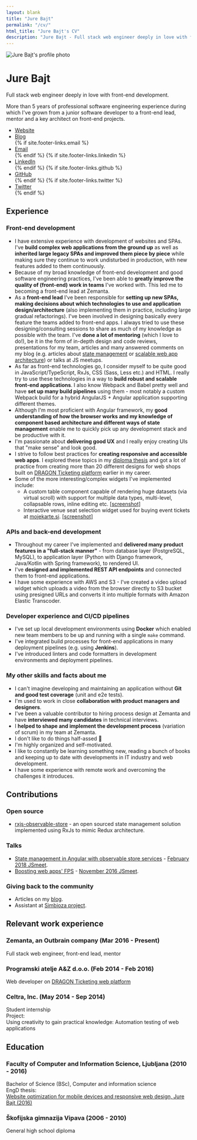 ```yaml
---
layout: blank
title: "Jure Bajt"
permalink: "/cv/"
html_title: "Jure Bajt's CV"
description: "Jure Bajt - Full stack web engineer deeply in love with front-end development."
---
```


<div class="cv-container">
    <div id="main" role="main" class="cv">
        <div class="cv-header">
            <div class="cv-avatar-container">
                <img class="cv-avatar" src="/images/jure_bajt_cv.jpg" srcset="/images/jure_bajt_cv.jpg 1x, /images/jure_bajt_cv@2x.jpg 2x" alt="Jure Bajt's profile photo" />
            </div>
            <div class="cv-intro">
                <h1 class="cv-name">Jure Bajt</h1>
                <p class="cv-bio-emphasized">
                    Full stack web engineer deeply in love with front-end development.
                </p>
                <p class="cv-bio">
                    More than 5 years of professional software engineering experience during which I've grown from a junior software developer to a front-end lead, mentor and a key architect on front-end projects.
                </p>
                <ul class="cv-links">
                    <li class="cv-link">
                        <a href="{{ site.baseurl }}/" target="_blank">Website</a>
                    </li>
                    <li class="cv-link">
                        <a href="{{ site.baseurl }}/blog" target="_blank">Blog</a>
                    </li>
                    {% if site.footer-links.email %}
                        <li class="cv-link">
                            <a href="mailto:{{ site.footer-links.email }}">Email</a>
                        </li>
                    {% endif %}
                    {% if site.footer-links.linkedin %}
                        <li class="cv-link">
                            <a href="https://www.linkedin.com/in/{{ site.footer-links.linkedin }}" target="_blank">LinkedIn</a>
                        </li>
                    {% endif %}
                    {% if site.footer-links.github %}
                        <li class="cv-link">
                            <a href="https://github.com/{{ site.footer-links.github }}" target="_blank">GitHub</a>
                        </li>
                    {% endif %}
                    {% if site.footer-links.twitter %}
                        <li class="cv-link">
                            <a href="https://www.twitter.com/{{ site.footer-links.twitter }}" target="_blank">Twitter</a>
                        </li>
                    {% endif %}
                </ul>
            </div>
        </div>
        <div class="cv-section-container">
            <div class="cv-section">
                <h2 class="cv-section-title">Experience</h2>
                <div class="cv-section-content">
                    <h3 class="cv-section-subtitle">
                        Front-end development
                    </h3>
                    <ul class="cv-section-bullets">
                        <li class="cv-section-bullet">
                            I have extensive experience with development of websites and SPAs. I've <strong>build complex web applications from the ground up</strong> as well as <strong>inherited large legacy SPAs and improved them piece by piece</strong> while making sure they continue to work undisturbed in production, with new features added to them continuously.
                        </li>
                        <li class="cv-section-bullet">
                            Because of my broad knowledge of front-end development and good software engineering practices, I've been able to <strong>greatly improve the quality of (front-end) work in teams</strong> I've worked with. This led me to becoming a front-end lead at Zemanta.
                        </li>
                        <li class="cv-section-bullet">
                            As a <strong>front-end lead</strong> I've been responsible for <strong>setting up new SPAs, making decisions about which technologies to use and application design/architecture</strong> (also implementing them in practice, including large gradual refactorings). I've been involved in designing basically every feature the teams added to front-end apps. I always tried to use these designing/consulting sessions to share as much of my knowledge as possible with the team. I've <strong>done a lot of mentoring</strong> (which I love to do!), be it in the form of in-depth design and code reviews, presentations for my team, articles and many answered comments on my blog (e.g. articles about <a href="{{ site.baseurl }}/state-management-in-angular-with-observable-store-services/" target="_blank">state management</a> or <a href="{{ site.baseurl }}/scalable-angular-app-architecture/" target="_blank">scalable web app architecture</a>) or talks at JS meetups.
                        </li>
                        <li class="cv-section-bullet">
                            As far as front-end technologies go, I consider myself to be quite good in JavaScript/TypeScript, RxJs, CSS (Sass, Less etc.) and HTML. I really try to use these technologies in a way to <strong>build robust and scalable front-end applications</strong>. I also know Webpack and Babel pretty well and have <strong>set up many build pipelines</strong> using them - most notably a custom Webpack build for a hybrid AngularJS + Angular application supporting different themes.
                        </li>
                        <li class="cv-section-bullet">
                            Although I'm most proficient with Angular framework, my <strong>good understanding of how the browser works and my knowledge of component based architecture and different ways of state management</strong> enable me to quickly pick up any development stack and be productive with it.
                        </li>
                        <li class="cv-section-bullet">
                            I'm passionate about <strong>delivering good UX</strong> and I really enjoy creating UIs that "make sense" and look good.
                        </li>
                        <li class="cv-section-bullet">
                            I strive to follow best practices for <strong>creating responsive and accessible web apps</strong>. I explored these topics in my <a href="http://eprints.fri.uni-lj.si/3278/" target="_blank">diploma thesis</a> and got a lot of practice from creating more than 20 different designs for web shops built on <a href="https://www.mojekarte.si/" target="_blank">DRAGON Ticketing platform</a> earlier in my career.
                        </li>
                        <li class="cv-section-bullet">
                            Some of the more interesting/complex widgets I've implemented include:
                            <ul class="cv-section-subbullets">
                                <li>
                                    A custom table component capable of rendering huge datasets (via virtual scroll) with support for multiple data types, multi-level, collapsable rows, inline editing etc. <a href="{{ site.baseurl }}/images/custom_table_component_screenshot.jpg" target="_blank">[screenshot]</a>
                                </li>
                                <li>
                                    Interactive venue seat selection widget used for buying event tickets at <a href="https://www.mojekarte.si/" target="_blank">mojekarte.si</a>. <a href="{{ site.baseurl }}/images/venue_seat_selection_screenshot.jpg" target="_blank">[screenshot]</a>
                                </li>
                            </ul>
                        </li>
                    </ul>
                    <h3 class="cv-section-subtitle">
                        APIs and back-end development
                    </h3>
                    <ul class="cv-section-bullets">
                        <li class="cv-section-bullet">
                            Throughout my career I've implemented and <strong>delivered many product features in a "full-stack manner"</strong> - from database layer (PostgreSQL, MySQL), to application layer (Python with Django framework, Java/Kotlin with Spring framework), to rendered UI.
                        </li>
                        <li class="cv-section-bullet">
                            I've <strong>designed and implemented REST API endpoints</strong> and connected them to front-end applications.
                        </li>
                        <li class="cv-section-bullet">
                            I have some experience with AWS and S3 - I've created a video upload widget which uploads a video from the browser directly to S3 bucket using presigned URLs and converts it into multiple formats with Amazon Elastic Transcoder.
                        </li>
                    </ul>
                    <h3 class="cv-section-subtitle">
                        Developer experience and CI/CD pipelines
                    </h3>
                    <ul class="cv-section-bullets">
                        <li class="cv-section-bullet">
                           I've set up local development environments using <strong>Docker</strong> which enabled new team members to be up and running with a single <code class="highlighter-rouge">make</code> command.
                        </li>
                        <li class="cv-section-bullet">
                            I've integrated build processes for front-end applications in many deployment pipelines (e.g. using <strong>Jenkins</strong>).
                        </li>
                        <li class="cv-section-bullet">
                            I've introduced linters and code formatters in development environments and deployment pipelines.
                        </li>
                    </ul>
                    <h3 class="cv-section-subtitle">
                        My other skills and facts about me
                    </h3>
                    <ul class="cv-section-bullets">
                        <li class="cv-section-bullet">
                            I can't imagine developing and maintaining an application without <strong>Git and good test coverage</strong> (unit and e2e tests).
                        </li>
                        <li class="cv-section-bullet">
                            I'm used to work in close <strong>collaboration with product managers and designers</strong>.
                        </li>
                        <li class="cv-section-bullet">
                            I've been a valuable contributor to hiring process design at Zemanta and have <strong>interviewed many candidates</strong> in technical interviews.
                        </li>
                        <li class="cv-section-bullet">
                            I <strong>helped to shape and implement the development process</strong> (variation of scrum) in my team at Zemanta.
                        </li>
                        <li class="cv-section-bullet">
                            I don't like to do things half-assed 🧐
                        </li>
                        <li class="cv-section-bullet">
                            I'm highly organized and self-motivated.
                        </li>
                        <li class="cv-section-bullet">
                            I like to constantly be learning something new, reading a bunch of books and keeping up to date with developments in IT industry and web development.
                        </li>
                        <li class="cv-section-bullet">
                            I have some experience with remote work and overcoming the challenges it introduces.
                        </li>
                    </ul>
                </div>
            </div>
        </div>
        <div class="cv-section-container">
            <div class="cv-section">
                <h2 class="cv-section-title">Contributions</h2>
                <div class="cv-section-content">
                    <h3 class="cv-section-subtitle">
                        Open source
                    </h3>
                    <ul class="cv-section-bullets">
                        <li class="cv-section-bullet">
                            <a href="https://www.npmjs.com/package/rxjs-observable-store" target="_blank">rxjs-observable-store</a> - an open sourced state management solution implemented using RxJs to mimic Redux architecture.
                        </li>
                    </ul>
                    <h3 class="cv-section-subtitle">
                        Talks
                    </h3>
                    <ul class="cv-section-bullets">
                        <li class="cv-section-bullet">
                            <a href="https://slides.com/georgebyte/state-management-in-angular-with-observable-store-services#/" target="_blank">State management in Angular with observable store services</a> - <a href="https://www.meetup.com/Ljubljana-JavaScript-User-Group/events/247901199/" target="_blank">February 2018 JSmeet</a>.
                        </li>
                        <li class="cv-section-bullet">
                            <a href="https://github.com/jurebajt/examples-rendering-performance/" target="_blank">Boosting web apps' FPS</a> - <a href="https://www.meetup.com/Ljubljana-JavaScript-User-Group/events/235410586/" target="_blank">November 2016 JSmeet</a>.
                        </li>
                    </ul>
                    <h3 class="cv-section-subtitle">
                        Giving back to the community
                    </h3>
                    <ul class="cv-section-bullets">
                        <li class="cv-section-bullet">
                            Articles on my <a href="{{ site.baseurl }}/blog" target="_blank">blog</a>.
                        </li>
                        <li class="cv-section-bullet">
                            Assistant at <a href="https://www.simbioza.eu/" target="_blank">Simbioza project</a>.
                        </li>
                    </ul>
                </div>
            </div>
        </div>
        <div class="cv-section-container">
            <div class="cv-section">
                <h2 class="cv-section-title">Relevant work experience</h2>
                <div class="cv-section-content">
                    <h3 class="cv-section-subtitle">
                        Zemanta, an Outbrain company <span class="cv-section-subtitle-deemphasized">(Mar 2016 - Present)</span>
                    </h3>
                    <div class="cv-section-content-item">
                        Full stack web engineer, front-end lead, mentor
                    </div>
                    <h3 class="cv-section-subtitle">
                        Programski atelje A&Z d.o.o. <span class="cv-section-subtitle-deemphasized">(Feb 2014 - Feb 2016)</span>
                    </h3>
                    <div class="cv-section-content-item">
                        Web developer on <a href="https://www.mojekarte.si/" target="_blank">DRAGON Ticketing web platform</a>
                    </div>
                    <h3 class="cv-section-subtitle">
                        Celtra, Inc. <span class="cv-section-subtitle-deemphasized">(May 2014 - Sep 2014)</span>
                    </h3>
                    <div class="cv-section-content-item">
                        Student internship
                    </div>
                    <div class="cv-section-content-item">
                        Project:<br>
                        Using creativity to gain practical knowledge: Automation testing of web applications
                    </div>
                </div>
            </div>
        </div>
        <div class="cv-section-container">
            <div class="cv-section">
                <h2 class="cv-section-title">Education</h2>
                <div class="cv-section-content">
                    <h3 class="cv-section-subtitle">
                        Faculty of Computer and Information Science, Ljubljana <span class="cv-section-subtitle-deemphasized">(2010 - 2016)</span>
                    </h3>
                    <div class="cv-section-content-item">
                        Bachelor of Science (BSc), Computer and information science
                    </div>
                    <div class="cv-section-content-item">
                        EngD thesis:<br>
                        <a href="http://eprints.fri.uni-lj.si/3278/" target="_blank">Website optimization for mobile devices and responsive web design, Jure Bajt (2016)</a>
                    </div>
                    <h3 class="cv-section-subtitle">
                        Škofijska gimnazija Vipava <span class="cv-section-subtitle-deemphasized">(2006 - 2010)</span>
                    </h3>
                    <div class="cv-section-content-item">
                        General high school diploma
                    </div>
                </div>
            </div>
        </div>
    </div>
</div>
